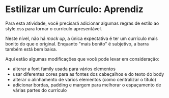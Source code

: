 # Estilizar um Currículo: Aprendiz

Para esta atividade, você precisará adicionar algumas regras de estilo ao style.css para tornar o currículo apresentável.

Neste nível, não há *mock up*, a única expectativa é ter um currículo mais bonito do que o original. Enquanto "mais bonito" é subjetivo, a barra também está bem baixa. 

Aqui estão algumas modificações que você pode levar em consideração:
- alterar a font family usada para vários elementos
- usar diferentes cores para as fontes dos cabeçalhos e do texto do body
- alterar o alinhamento de vários elementos (como centralizar o título)
- adicionar bordas, padding e margem para melhorar o espaçamento de várias partes do currículo
